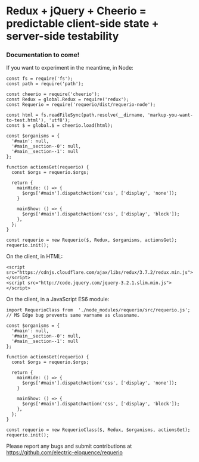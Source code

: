 # Redux + jQuery + Cheerio = predictable client-side state + server-side testability

### Documentation to come!

If you want to experiment in the meantime, in Node:

```
const fs = require('fs');
const path = require('path');

const cheerio = require('cheerio');
const Redux = global.Redux = require('redux');
const Requerio = require('requerio/dist/requerio-node');

const html = fs.readFileSync(path.resolve(__dirname, 'markup-you-want-to-test.html'), 'utf8');
const $ = global.$ = cheerio.load(html);

const $organisms = {
  '#main': null,
  '#main__section--0': null,
  '#main__section--1': null
};

function actionsGet(requerio) {
  const $orgs = requerio.$orgs;

  return {
    mainHide: () => {
      $orgs['#main'].dispatchAction('css', ['display', 'none']);
    }

    mainShow: () => {
      $orgs['#main'].dispatchAction('css', ['display', 'block']);
    },
  };
}

const requerio = new Requerio($, Redux, $organisms, actionsGet);
requerio.init();
```

On the client, in HTML:

```
<script src="https://cdnjs.cloudflare.com/ajax/libs/redux/3.7.2/redux.min.js"></script>
<script src="http://code.jquery.com/jquery-3.2.1.slim.min.js"></script>
```

On the client, in a JavaScript ES6 module:

```
import RequerioClass from  './node_modules/requerio/src/requerio.js'; // MS Edge bug prevents same varname as classname.

const $organisms = {
  '#main': null,
  '#main__section--0': null,
  '#main__section--1': null
};

function actionsGet(requerio) {
  const $orgs = requerio.$orgs;

  return {
    mainHide: () => {
      $orgs['#main'].dispatchAction('css', ['display', 'none']);
    }

    mainShow: () => {
      $orgs['#main'].dispatchAction('css', ['display', 'block']);
    },
  };
}

const requerio = new RequerioClass($, Redux, $organisms, actionsGet);
requerio.init();
```

Please report any bugs and submit contributions at 
https://github.com/electric-eloquence/requerio
